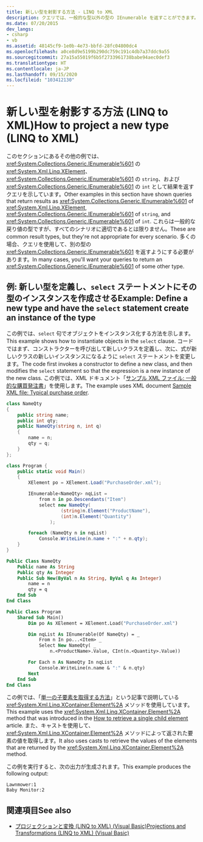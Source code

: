 ```yaml
---
title: 新しい型を射影する方法 - LINQ to XML
description: クエリでは、一般的な型以外の型の IEnumerable を返すことができます。 この記事では、1 つの例を挙げ、その方法を示します。
ms.date: 07/20/2015
dev_langs:
- csharp
- vb
ms.assetid: 48145cf9-1e0b-4e73-bbfd-28fc04800dc4
ms.openlocfilehash: a0ce8d9e5199b290dc759c191c4db7a37ddc9a55
ms.sourcegitcommit: 27a15a55019f6b5f2733961738babe94aec0def3
ms.translationtype: HT
ms.contentlocale: ja-JP
ms.lasthandoff: 09/15/2020
ms.locfileid: "103412130"
---
```

# <a name="how-to-project-a-new-type-linq-to-xml"></a><span data-ttu-id="09f57-104">新しい型を射影する方法 (LINQ to XML)</span><span class="sxs-lookup"><span data-stu-id="09f57-104">How to project a new type (LINQ to XML)</span></span>

<span data-ttu-id="09f57-105">このセクションにあるその他の例では、<xref:System.Collections.Generic.IEnumerable%601> の <xref:System.Xml.Linq.XElement>、<xref:System.Collections.Generic.IEnumerable%601> の `string`、および <xref:System.Collections.Generic.IEnumerable%601> の `int` として結果を返すクエリを示しています。</span><span class="sxs-lookup"><span data-stu-id="09f57-105">Other examples in this section have shown queries that return results as <xref:System.Collections.Generic.IEnumerable%601> of <xref:System.Xml.Linq.XElement>, <xref:System.Collections.Generic.IEnumerable%601> of `string`, and <xref:System.Collections.Generic.IEnumerable%601> of `int`.</span></span> <span data-ttu-id="09f57-106">これらは一般的な戻り値の型ですが、すべてのシナリオに適切であるとは限りません。</span><span class="sxs-lookup"><span data-stu-id="09f57-106">These are common result types, but they're not appropriate for every scenario.</span></span> <span data-ttu-id="09f57-107">多くの場合、クエリを使用して、別の型の <xref:System.Collections.Generic.IEnumerable%601> を返すようにする必要があります。</span><span class="sxs-lookup"><span data-stu-id="09f57-107">In many cases, you'll want your queries to return an <xref:System.Collections.Generic.IEnumerable%601> of some other type.</span></span>

## <a name="example-define-a-new-type-and-have-the-select-statement-create-an-instance-of-the-type"></a><span data-ttu-id="09f57-108">例: 新しい型を定義し、`select` ステートメントにその型のインスタンスを作成させる</span><span class="sxs-lookup"><span data-stu-id="09f57-108">Example: Define a new type and have the `select` statement create an instance of the type</span></span>

<span data-ttu-id="09f57-109">この例では、`select` 句でオブジェクトをインスタンス化する方法を示します。</span><span class="sxs-lookup"><span data-stu-id="09f57-109">This example shows how to instantiate objects in the `select` clause.</span></span> <span data-ttu-id="09f57-110">コードではまず、コンストラクターを呼び出して新しいクラスを定義し、次に、式が新しいクラスの新しいインスタンスになるように `select` ステートメントを変更します。</span><span class="sxs-lookup"><span data-stu-id="09f57-110">The code first invokes a constructor to define a new class, and then modifies the `select` statement so that the expression is a new instance of the new class.</span></span> <span data-ttu-id="09f57-111">この例では、XML ドキュメント「[サンプル XML ファイル: 一般的な購買発注書](sample-xml-file-typical-purchase-order.md)」を使用します。</span><span class="sxs-lookup"><span data-stu-id="09f57-111">The example uses XML document [Sample XML file: Typical purchase order](sample-xml-file-typical-purchase-order.md).</span></span>

```csharp
class NameQty
{
    public string name;
    public int qty;
    public NameQty(string n, int q)
    {
        name = n;
        qty = q;
    }
};

class Program {
    public static void Main()
    {
        XElement po = XElement.Load("PurchaseOrder.xml");

        IEnumerable<NameQty> nqList =
            from n in po.Descendants("Item")
            select new NameQty(
                    (string)n.Element("ProductName"),
                    (int)n.Element("Quantity")
                );

        foreach (NameQty n in nqList)
            Console.WriteLine(n.name + ":" + n.qty);
    }
}
```

```vb
Public Class NameQty
    Public name As String
    Public qty As Integer
    Public Sub New(ByVal n As String, ByVal q As Integer)
        name = n
        qty = q
    End Sub
End Class

Public Class Program
    Shared Sub Main()
        Dim po As XElement = XElement.Load("PurchaseOrder.xml")

        Dim nqList As IEnumerable(Of NameQty) = _
            From n In po...<Item> _
            Select New NameQty( _
                n.<ProductName>.Value, CInt(n.<Quantity>.Value))

        For Each n As NameQty In nqList
            Console.WriteLine(n.name & ":" & n.qty)
        Next
    End Sub
End Class
```

<span data-ttu-id="09f57-112">この例では、「[単一の子要素を取得する方法](retrieve-single-child-element.md)」という記事で説明している <xref:System.Xml.Linq.XContainer.Element%2A> メソッドを使用しています。</span><span class="sxs-lookup"><span data-stu-id="09f57-112">This example uses the <xref:System.Xml.Linq.XContainer.Element%2A> method that was introduced in the [How to retrieve a single child element](retrieve-single-child-element.md) article.</span></span> <span data-ttu-id="09f57-113">また、キャストを使用して、<xref:System.Xml.Linq.XContainer.Element%2A> メソッドによって返された要素の値を取得します。</span><span class="sxs-lookup"><span data-stu-id="09f57-113">It also uses casts to retrieve the values of the elements that are returned by the <xref:System.Xml.Linq.XContainer.Element%2A> method.</span></span>

<span data-ttu-id="09f57-114">この例を実行すると、次の出力が生成されます。</span><span class="sxs-lookup"><span data-stu-id="09f57-114">This example produces the following output:</span></span>

```output
Lawnmower:1
Baby Monitor:2
```

## <a name="see-also"></a><span data-ttu-id="09f57-115">関連項目</span><span class="sxs-lookup"><span data-stu-id="09f57-115">See also</span></span>

- [<span data-ttu-id="09f57-116">プロジェクションと変換 (LINQ to XML) (Visual Basic)</span><span class="sxs-lookup"><span data-stu-id="09f57-116">Projections and Transformations (LINQ to XML) (Visual Basic)</span></span>](./work-dictionaries-linq-xml.md)
